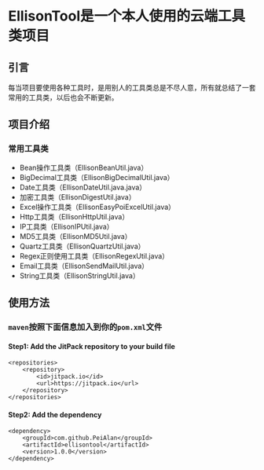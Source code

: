 # EllisonTool是一个本人使用的云端工具类项目

## 引言
每当项目要使用各种工具时，是用别人的工具类总是不尽人意，所有就总结了一套常用的工具类，以后也会不断更新。

## 项目介绍
### 常用工具类
- Bean操作工具类（EllisonBeanUtil.java）
- BigDecimal工具类（EllisonBigDecimalUtil.java）
- Date工具类（EllisonDateUtil.java.java）
- 加密工具类（EllisonDigestUtil.java）
- Excel操作工具类（EllisonEasyPoiExcelUtil.java）
- Http工具类（EllisonHttpUtil.java）
- IP工具类（EllisonIPUtil.java）
- MD5工具类（EllisonMD5Util.java）
- Quartz工具类（EllisonQuartzUtil.java）
- Regex正则使用工具类（EllisonRegexUtil.java）
- Email工具类（EllisonSendMailUtil.java）
- String工具类（EllisonStringUtil.java）

## 使用方法
### `maven`按照下面信息加入到你的`pom.xml`文件
#### Step1: Add the JitPack repository to your build file
```pom
<repositories>
    <repository>
        <id>jitpack.io</id>
        <url>https://jitpack.io</url>
    </repository>
</repositories> 
```
#### Step2: Add the dependency
```pom
<dependency>
    <groupId>com.github.PeiAlan</groupId>
    <artifactId>ellisontool</artifactId>
    <version>1.0.0</version>
</dependency>
```